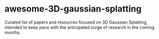 # awesome-3D-gaussian-splatting
Curated list of papers and resources focused on 3D Gaussian Splatting, intended to keep pace with the anticipated surge of research in the coming months.
